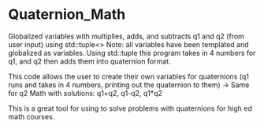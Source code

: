 # Quaternion_Math
Globalized variables with multiplies, adds, and subtracts q1 and q2 (from user input) using std::tuple&lt;>
Note: all variables have been templated and globalized as variables. Using std::tuple this program takes in 4 numbers for q1, and q2 then adds
them into quaternion format.

This code allows the user to create their own variables for quaternions (q1 runs and takes in 4 numbers, printing out the quaternion to them)
                                                                            -> Same for q2
Math with solutions: q1+q2, q1-q2, q1*q2

This is a great tool for using to solve problems with quaternions for high ed math courses.
